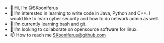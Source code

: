 - 👋 Hi, I’m @SKooniferus
- 👀 I’m interested in learning to write code in Java, Python and C++. I would like to learn cyber security and how to do network admin as well.
- 🌱 I’m currently learning bash and git.
- 💞️ I’m looking to collaborate on opensource software for linux.
- 📫 How to reach me SKooniferus@github.com

<!---
SKooniferus/SKooniferus is a ✨ special ✨ repository because its `README.md` (this file) appears on your GitHub profile.
You can click the Preview link to take a look at your changes.
--->
